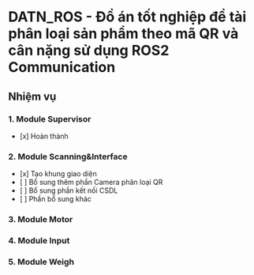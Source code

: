 # DATN_ROS - Đồ án tốt nghiệp đề tài phân loại sản phẩm theo mã QR và cân nặng sử dụng ROS2 Communication

## Nhiệm vụ
### 1. Module Supervisor
-    [x] Hoàn thành
### 2. Module Scanning&Interface
-    [x] Tạo khung giao diện
-    [ ] Bổ sung thêm phần Camera phân loại QR
-    [ ] Bổ sung phần kết nối CSDL
-    [ ] Phần bổ sung khác
### 3. Module Motor
### 4. Module Input
### 5. Module Weigh